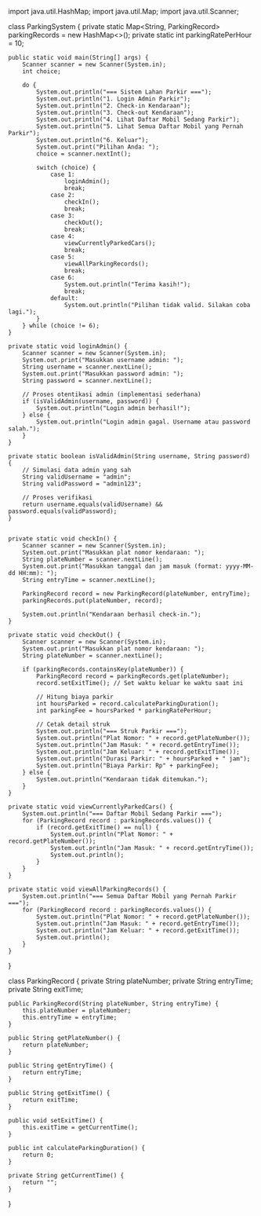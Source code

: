 import java.util.HashMap;
import java.util.Map;
import java.util.Scanner;

class ParkingSystem {
    private static Map<String, ParkingRecord> parkingRecords = new HashMap<>();
    private static int parkingRatePerHour = 10;

    public static void main(String[] args) {
        Scanner scanner = new Scanner(System.in);
        int choice;

        do {
            System.out.println("=== Sistem Lahan Parkir ===");
            System.out.println("1. Login Admin Parkir");
            System.out.println("2. Check-in Kendaraan");
            System.out.println("3. Check-out Kendaraan");
            System.out.println("4. Lihat Daftar Mobil Sedang Parkir");
            System.out.println("5. Lihat Semua Daftar Mobil yang Pernah Parkir");
            System.out.println("6. Keluar");
            System.out.print("Pilihan Anda: ");
            choice = scanner.nextInt();

            switch (choice) {
                case 1:
                    loginAdmin();
                    break;
                case 2:
                    checkIn();
                    break;
                case 3:
                    checkOut();
                    break;
                case 4:
                    viewCurrentlyParkedCars();
                    break;
                case 5:
                    viewAllParkingRecords();
                    break;
                case 6:
                    System.out.println("Terima kasih!");
                    break;
                default:
                    System.out.println("Pilihan tidak valid. Silakan coba lagi.");
            }
        } while (choice != 6);
    }

    private static void loginAdmin() {
        Scanner scanner = new Scanner(System.in);
        System.out.print("Masukkan username admin: ");
        String username = scanner.nextLine();
        System.out.print("Masukkan password admin: ");
        String password = scanner.nextLine();

        // Proses otentikasi admin (implementasi sederhana)
        if (isValidAdmin(username, password)) {
            System.out.println("Login admin berhasil!");
        } else {
            System.out.println("Login admin gagal. Username atau password salah.");
        }
    }

    private static boolean isValidAdmin(String username, String password) {
        // Simulasi data admin yang sah
        String validUsername = "admin";
        String validPassword = "admin123";

        // Proses verifikasi
        return username.equals(validUsername) && password.equals(validPassword);
    }


    private static void checkIn() {
        Scanner scanner = new Scanner(System.in);
        System.out.print("Masukkan plat nomor kendaraan: ");
        String plateNumber = scanner.nextLine();
        System.out.print("Masukkan tanggal dan jam masuk (format: yyyy-MM-dd HH:mm): ");
        String entryTime = scanner.nextLine();

        ParkingRecord record = new ParkingRecord(plateNumber, entryTime);
        parkingRecords.put(plateNumber, record);

        System.out.println("Kendaraan berhasil check-in.");
    }

    private static void checkOut() {
        Scanner scanner = new Scanner(System.in);
        System.out.print("Masukkan plat nomor kendaraan: ");
        String plateNumber = scanner.nextLine();

        if (parkingRecords.containsKey(plateNumber)) {
            ParkingRecord record = parkingRecords.get(plateNumber);
            record.setExitTime(); // Set waktu keluar ke waktu saat ini

            // Hitung biaya parkir
            int hoursParked = record.calculateParkingDuration();
            int parkingFee = hoursParked * parkingRatePerHour;

            // Cetak detail struk
            System.out.println("=== Struk Parkir ===");
            System.out.println("Plat Nomor: " + record.getPlateNumber());
            System.out.println("Jam Masuk: " + record.getEntryTime());
            System.out.println("Jam Keluar: " + record.getExitTime());
            System.out.println("Durasi Parkir: " + hoursParked + " jam");
            System.out.println("Biaya Parkir: Rp" + parkingFee);
        } else {
            System.out.println("Kendaraan tidak ditemukan.");
        }
    }

    private static void viewCurrentlyParkedCars() {
        System.out.println("=== Daftar Mobil Sedang Parkir ===");
        for (ParkingRecord record : parkingRecords.values()) {
            if (record.getExitTime() == null) {
                System.out.println("Plat Nomor: " + record.getPlateNumber());
                System.out.println("Jam Masuk: " + record.getEntryTime());
                System.out.println();
            }
        }
    }

    private static void viewAllParkingRecords() {
        System.out.println("=== Semua Daftar Mobil yang Pernah Parkir ===");
        for (ParkingRecord record : parkingRecords.values()) {
            System.out.println("Plat Nomor: " + record.getPlateNumber());
            System.out.println("Jam Masuk: " + record.getEntryTime());
            System.out.println("Jam Keluar: " + record.getExitTime());
            System.out.println();
        }
    }
}

class ParkingRecord {
    private String plateNumber;
    private String entryTime;
    private String exitTime;

    public ParkingRecord(String plateNumber, String entryTime) {
        this.plateNumber = plateNumber;
        this.entryTime = entryTime;
    }

    public String getPlateNumber() {
        return plateNumber;
    }

    public String getEntryTime() {
        return entryTime;
    }

    public String getExitTime() {
        return exitTime;
    }

    public void setExitTime() {
        this.exitTime = getCurrentTime();
    }

    public int calculateParkingDuration() {
        return 0;
    }

    private String getCurrentTime() {
        return "";
    }
}
